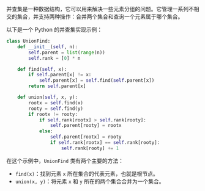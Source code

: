 并查集是一种数据结构，它可以用来解决一些元素分组的问题。它管理一系列不相交的集合，并支持两种操作：合并两个集合和查询一个元素属于哪个集合。

以下是一个 Python 的并查集实现示例：

```python
class UnionFind:
    def __init__(self, n):
        self.parent = list(range(n))
        self.rank = [0] * n

    def find(self, x):
        if self.parent[x] != x:
            self.parent[x] = self.find(self.parent[x])
        return self.parent[x]

    def union(self, x, y):
        rootx = self.find(x)
        rooty = self.find(y)
        if rootx != rooty:
            if self.rank[rootx] > self.rank[rooty]:
                self.parent[rooty] = rootx
            else:
                self.parent[rootx] = rooty
                if self.rank[rootx] == self.rank[rooty]:
                    self.rank[rooty] += 1
```

在这个示例中，`UnionFind` 类有两个主要的方法：
- `find(x)`：找到元素 `x` 所在集合的代表元素，也就是根节点。
- `union(x, y)`：将元素 `x` 和 `y` 所在的两个集合合并为一个集合。

